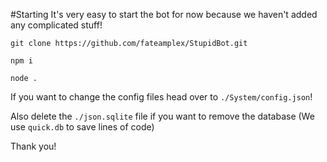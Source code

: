 #Starting
It's very easy to start the bot for now because we haven't added any complicated stuff!

```shell 
git clone https://github.com/fateamplex/StupidBot.git

npm i

node . 
```

If you want to change the config files head over to `./System/config.json`!

Also delete the `./json.sqlite` file if you want to remove the database (We use `quick.db` to save lines of code)

Thank you!